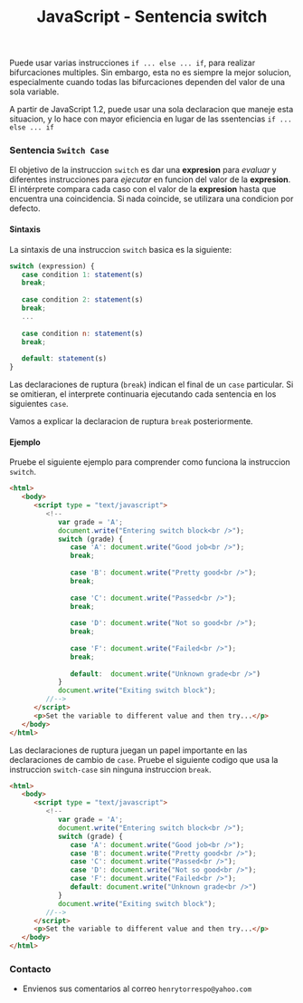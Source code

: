 ﻿---
title: JavaScript - Sentencia switch
description: La sentencia switch evalua una expresion, comparando el valor de esa expresion con una instancia case, y ejecuta sentencias asociadas a ese case, así como las sentencias en los case que siguen. 
categories: Blog
comments: true
---

Puede usar varias instrucciones `if ... else ... if`, para realizar bifurcaciones multiples. Sin embargo, esta no es siempre la mejor solucion, especialmente cuando todas las bifurcaciones dependen del valor de una sola variable.

A partir de JavaScript 1.2, puede usar una sola declaracion que maneje esta situacion, y lo hace con mayor eficiencia en lugar de las ssentencias `if ... else ... if`

### Sentencia `Switch Case`

El objetivo de la instruccion `switch` es dar una **expresion** para *evaluar* y diferentes instrucciones para *ejecutar* en funcion del valor de la **expresion**. El intérprete compara cada caso con el valor de la **expresion** hasta que encuentra una coincidencia. Si nada coincide, se utilizara una condicion por defecto.

#### Sintaxis

La sintaxis de una instruccion `switch` basica es la siguiente:

```javascript
switch (expression) {
   case condition 1: statement(s)
   break;
   
   case condition 2: statement(s)
   break;
   ...
   
   case condition n: statement(s)
   break;
   
   default: statement(s)
}
```

Las declaraciones de ruptura (`break`) indican el final de un `case` particular. Si se omitieran, el interprete continuaria ejecutando cada sentencia en los siguientes `case`.

Vamos a explicar la declaracion de ruptura `break` posteriormente.

#### Ejemplo

Pruebe el siguiente ejemplo para comprender como funciona la instruccion `switch`.

```html
<html>
   <body>   
      <script type = "text/javascript">
         <!--
            var grade = 'A';
            document.write("Entering switch block<br />");
            switch (grade) {
               case 'A': document.write("Good job<br />");
               break;
            
               case 'B': document.write("Pretty good<br />");
               break;
            
               case 'C': document.write("Passed<br />");
               break;
            
               case 'D': document.write("Not so good<br />");
               break;
            
               case 'F': document.write("Failed<br />");
               break;
            
               default:  document.write("Unknown grade<br />")
            }
            document.write("Exiting switch block");
         //-->
      </script>      
      <p>Set the variable to different value and then try...</p>
   </body>
</html>
```

Las declaraciones de ruptura juegan un papel importante en las declaraciones de cambio de `case`. Pruebe el siguiente codigo que usa la instruccion `switch-case` sin ninguna instruccion `break`.

```html
<html>
   <body>      
      <script type = "text/javascript">
         <!--
            var grade = 'A';
            document.write("Entering switch block<br />");
            switch (grade) {
               case 'A': document.write("Good job<br />");
               case 'B': document.write("Pretty good<br />");
               case 'C': document.write("Passed<br />");
               case 'D': document.write("Not so good<br />");
               case 'F': document.write("Failed<br />");
               default: document.write("Unknown grade<br />")
            }
            document.write("Exiting switch block");
         //-->
      </script>      
      <p>Set the variable to different value and then try...</p>
   </body>
</html>
```

### Contacto

- Envienos sus comentarios al correo `henrytorrespo@yahoo.com`
